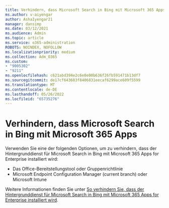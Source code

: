 ```yaml
---
title: Verhindern, dass Microsoft Search in Bing mit Microsoft 365 Apps
ms.author: v-aiyengar
author: AshaIyengar21
manager: dansimp
ms.date: 03/12/2021
ms.audience: Admin
ms.topic: article
ms.service: o365-administration
ROBOTS: NOINDEX, NOFOLLOW
ms.localizationpriority: medium
ms.collection: Adm_O365
ms.custom:
- "9005302"
- "9211"
ms.openlocfilehash: c621abd394e2c6e0e00b636f26fb591471b13df7
ms.sourcegitcommit: de17cf643683f8406831eecaf6299ace609f5599
ms.translationtype: MT
ms.contentlocale: de-DE
ms.lasthandoff: 05/26/2022
ms.locfileid: "65735276"
---
```

# <a name="prevent-microsoft-search-in-bing-from-installing-with-microsoft-365-apps"></a>Verhindern, dass Microsoft Search in Bing mit Microsoft 365 Apps

Verwenden Sie eine der folgenden Optionen, um zu verhindern, dass der Hintergrunddienst für Microsoft Search in Bing mit Microsoft 365 Apps for Enterprise installiert wird:

- Das Office-Bereitstellungstool oder Gruppenrichtlinie
- Microsoft Endpoint Configuration Manager (current branch) oder Microsoft Intune

Weitere Informationen finden Sie unter [So verhindern Sie, dass der Hintergrunddienst für Microsoft Search in Bing mit Microsoft 365 Apps for Enterprise installiert wird](https://go.microsoft.com/fwlink/?linkid=2151946).
